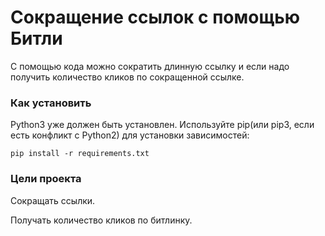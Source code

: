 # Сокращение ссылок с помощью Битли
С помощью кода можно сократить длинную ссылку и если надо получить количество кликов по сокращенной ссылке.

### Как установить
Python3 уже должен быть установлен. Используйте pip(или pip3, если есть конфликт с Python2) для установки зависимостей:
```
pip install -r requirements.txt
```
### Цели проекта
Сокращать ссылки.

Получать количество кликов по битлинку.